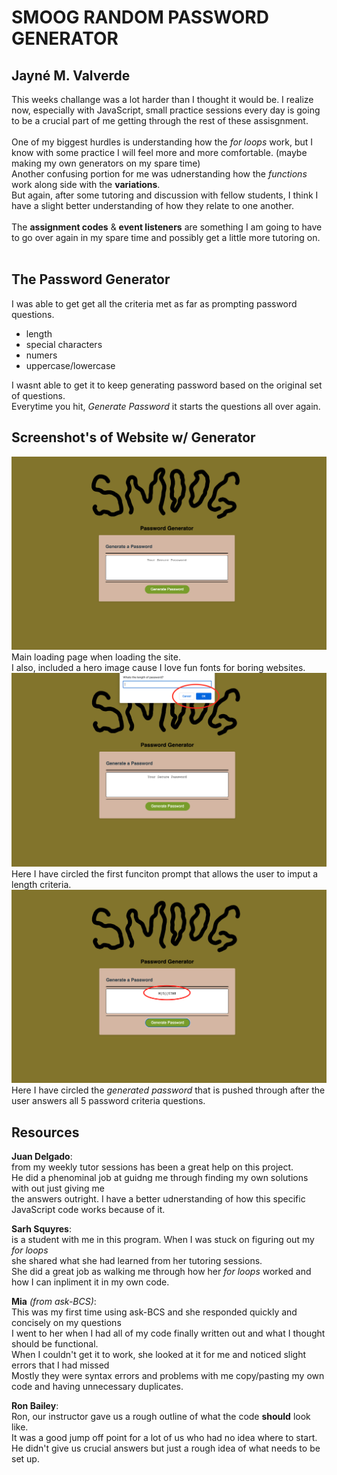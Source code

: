 # SMOOG RANDOM PASSWORD GENERATOR 
## Jayné M. Valverde
This weeks challange was a lot harder than I thought it would be. I realize now, especially with JavaScript, small practice sessions every day is going to be a crucial part of me getting through the rest of these assisgnment. <br>
<br>
One of my biggest hurdles is understanding how the *for loops* work, but I know with some practice I will feel more and more comfortable. (maybe making my own generators on my spare time) <br>
Another confusing portion for me was udnerstanding how the *functions* work along side with the **variations**. <br> 
But again, after some tutoring and discussion with fellow students, I think I have a slight better understanding of how they relate to one another. <br>
<br>
The **assignment codes** & **event listeners** are something I am going to have to go over again in my spare time and possibly get a little more tutoring on.<br>
<br>
## The Password Generator 
I was able to get get all the criteria met as far as prompting password questions.
* length 
* special characters
* numers
* uppercase/lowercase <br>

I wasnt able to get it to keep generating password based on the original set of questions. <br>
Everytime you hit, *Generate Password* it starts the questions all over again. 
<br>
## Screenshot's of Website w/ Generator 

![screenshot one](./Assets/screenshot_01.png)
 Main loading page when loading the site. <br> 
 I also, included a hero image cause I love fun fonts for boring websites.
![screenshot one](./Assets/screenshot_02.png)
 Here I have circled the first funciton prompt that allows the user to imput 
 a length criteria.
![screenshot one](./Assets/screenshot_03.png)
 Here I have circled the *generated password* that is pushed through after the user answers all 5 password criteria questions.

 ## Resources

 **Juan Delgado**: <br>
 from my weekly tutor sessions has been a great help on this project.<br>
 He did a phenominal job at guidng me through finding my own solutions with out just giving me <br>
 the answers outright. I have a better udnerstanding of how this specific JavaScript code works because of it. 

 **Sarh Squyres**: <br>
 is a student with me in this program. When I was stuck on figuring out my *for loops* <br>
 she shared what she had learned from her tutoring sessions. <br> 
 She did a great job as walking me through how her *for loops* worked and how I can inpliment it in my own code. 

 **Mia** *(from ask-BCS)*: <br>
 This was my first time using ask-BCS and she responded quickly and concisely on my questions <br>
 I went to her when I had all of my code finally written out and what I thought should be functional. <br>
 When I couldn't get it to work, she looked at it for me and noticed slight errors that I had missed <br>
 Mostly they were syntax errors and problems with me copy/pasting my own code and having unnecessary duplicates.

 **Ron Bailey**: <br>
 Ron, our instructor gave us a rough outline of what the code **should** look like.<br>
 It was a good jump off point for a lot of us who had no idea where to start. <br>
 He didn't give us crucial answers but just a rough idea of what needs to be set up. 
